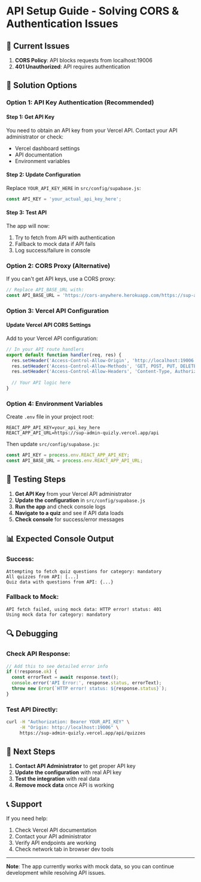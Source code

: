 # API Setup Guide - Solving CORS & Authentication Issues

## 🔧 **Current Issues**
1. **CORS Policy**: API blocks requests from localhost:19006
2. **401 Unauthorized**: API requires authentication

## 🚀 **Solution Options**

### **Option 1: API Key Authentication (Recommended)**

#### Step 1: Get API Key
You need to obtain an API key from your Vercel API. Contact your API administrator or check:
- Vercel dashboard settings
- API documentation
- Environment variables

#### Step 2: Update Configuration
Replace `YOUR_API_KEY_HERE` in `src/config/supabase.js`:

```javascript
const API_KEY = 'your_actual_api_key_here';
```

#### Step 3: Test API
The app will now:
1. Try to fetch from API with authentication
2. Fallback to mock data if API fails
3. Log success/failure in console

### **Option 2: CORS Proxy (Alternative)**

If you can't get API keys, use a CORS proxy:

```javascript
// Replace API_BASE_URL with:
const API_BASE_URL = 'https://cors-anywhere.herokuapp.com/https://sup-admin-quizly.vercel.app/api';
```

### **Option 3: Vercel API Configuration**

#### Update Vercel API CORS Settings
Add to your Vercel API configuration:

```javascript
// In your API route handlers
export default function handler(req, res) {
  res.setHeader('Access-Control-Allow-Origin', 'http://localhost:19006');
  res.setHeader('Access-Control-Allow-Methods', 'GET, POST, PUT, DELETE');
  res.setHeader('Access-Control-Allow-Headers', 'Content-Type, Authorization');
  
  // Your API logic here
}
```

### **Option 4: Environment Variables**

Create `.env` file in your project root:

```env
REACT_APP_API_KEY=your_api_key_here
REACT_APP_API_URL=https://sup-admin-quizly.vercel.app/api
```

Then update `src/config/supabase.js`:

```javascript
const API_KEY = process.env.REACT_APP_API_KEY;
const API_BASE_URL = process.env.REACT_APP_API_URL;
```

## 🧪 **Testing Steps**

1. **Get API Key** from your Vercel API administrator
2. **Update the configuration** in `src/config/supabase.js`
3. **Run the app** and check console logs
4. **Navigate to a quiz** and see if API data loads
5. **Check console** for success/error messages

## 📊 **Expected Console Output**

### Success:
```
Attempting to fetch quiz questions for category: mandatory
All quizzes from API: [...]
Quiz data with questions from API: {...}
```

### Fallback to Mock:
```
API fetch failed, using mock data: HTTP error! status: 401
Using mock data for category: mandatory
```

## 🔍 **Debugging**

### Check API Response:
```javascript
// Add this to see detailed error info
if (!response.ok) {
  const errorText = await response.text();
  console.error('API Error:', response.status, errorText);
  throw new Error(`HTTP error! status: ${response.status}`);
}
```

### Test API Directly:
```bash
curl -H "Authorization: Bearer YOUR_API_KEY" \
     -H "Origin: http://localhost:19006" \
     https://sup-admin-quizly.vercel.app/api/quizzes
```

## 🎯 **Next Steps**

1. **Contact API Administrator** to get proper API key
2. **Update the configuration** with real API key
3. **Test the integration** with real data
4. **Remove mock data** once API is working

## 📞 **Support**

If you need help:
1. Check Vercel API documentation
2. Contact your API administrator
3. Verify API endpoints are working
4. Check network tab in browser dev tools

---

**Note**: The app currently works with mock data, so you can continue development while resolving API issues.
